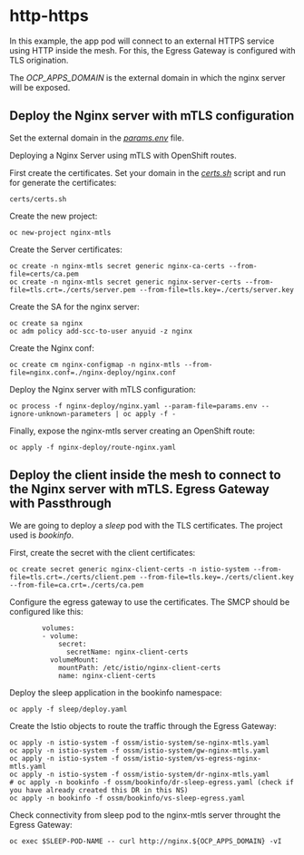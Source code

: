 # http-https

In this example, the app pod will connect to an external HTTPS service using HTTP inside the mesh. For this, the Egress Gateway is configured with TLS origination.

The _OCP_APPS_DOMAIN_ is the external domain in which the nginx server will be exposed.

## Deploy the Nginx server with mTLS configuration

Set the external domain in the _[params.env](./params.env)_ file.

Deploying a Nginx Server using mTLS with OpenShift routes.

First create the certificates. Set your domain in the _[certs.sh](./certs/certs.sh)_ script and run for generate the certificates:
```
certs/certs.sh
```

Create the new project:
```
oc new-project nginx-mtls
```

Create the Server certificates:
```
oc create -n nginx-mtls secret generic nginx-ca-certs --from-file=certs/ca.pem
oc create -n nginx-mtls secret generic nginx-server-certs --from-file=tls.crt=./certs/server.pem --from-file=tls.key=./certs/server.key
```

Create the SA for the nginx server:
```
oc create sa nginx
oc adm policy add-scc-to-user anyuid -z nginx
```

Create the Nginx conf:
```
oc create cm nginx-configmap -n nginx-mtls --from-file=nginx.conf=./nginx-deploy/nginx.conf
```

Deploy the Nginx server with mTLS configuration:
```
oc process -f nginx-deploy/nginx.yaml --param-file=params.env --ignore-unknown-parameters | oc apply -f -
```

Finally, expose the nginx-mtls server creating an OpenShift route:
```
oc apply -f nginx-deploy/route-nginx.yaml
```

## Deploy the client inside the mesh to connect to the Nginx server with mTLS. Egress Gateway with Passthrough

We are going to deploy a _sleep_ pod with the TLS certificates. The project used is _bookinfo_.

First, create the secret with the client certificates:
```
oc create secret generic nginx-client-certs -n istio-system --from-file=tls.crt=./certs/client.pem --from-file=tls.key=./certs/client.key --from-file=ca.crt=./certs/ca.pem
```

Configure the egress gateway to use the certificates. The SMCP should be configured like this:
```
        volumes:
        - volume:
            secret:
              secretName: nginx-client-certs
          volumeMount:
            mountPath: /etc/istio/nginx-client-certs
            name: nginx-client-certs
```

Deploy the sleep application in the bookinfo namespace:
```
oc apply -f sleep/deploy.yaml
```

Create the Istio objects to route the traffic through the Egress Gateway:
```
oc apply -n istio-system -f ossm/istio-system/se-nginx-mtls.yaml
oc apply -n istio-system -f ossm/istio-system/gw-nginx-mtls.yaml
oc apply -n istio-system -f ossm/istio-system/vs-egress-nginx-mtls.yaml
oc apply -n istio-system -f ossm/istio-system/dr-nginx-mtls.yaml
# oc apply -n bookinfo -f ossm/bookinfo/dr-sleep-egress.yaml (check if you have already created this DR in this NS)
oc apply -n bookinfo -f ossm/bookinfo/vs-sleep-egress.yaml
```

Check connectivity from sleep pod to the nginx-mtls server throught the Egress Gateway:
```
oc exec $SLEEP-POD-NAME -- curl http://nginx.${OCP_APPS_DOMAIN} -vI
